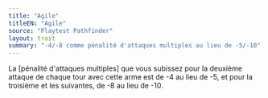 ```yaml
---
title: "Agile"
titleEN: "Agile"
source: "Playtest Pathfinder"
layout: trait
summary: "-4/-8 comme pénalité d'attaques multiples au lieu de -5/-10"
---
```


La [pénalité d'attaques multiples] que vous subissez pour la deuxième attaque de chaque tour avec cette arme est de -4 au lieu de -5, et pour la troisième et les suivantes, de -8 au lieu de -10.
